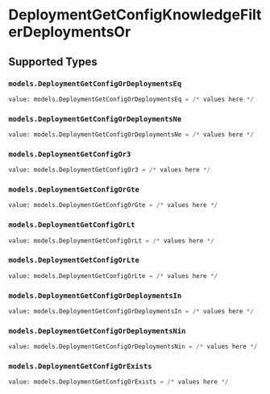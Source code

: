 # DeploymentGetConfigKnowledgeFilterDeploymentsOr


## Supported Types

### `models.DeploymentGetConfigOrDeploymentsEq`

```python
value: models.DeploymentGetConfigOrDeploymentsEq = /* values here */
```

### `models.DeploymentGetConfigOrDeploymentsNe`

```python
value: models.DeploymentGetConfigOrDeploymentsNe = /* values here */
```

### `models.DeploymentGetConfigOr3`

```python
value: models.DeploymentGetConfigOr3 = /* values here */
```

### `models.DeploymentGetConfigOrGte`

```python
value: models.DeploymentGetConfigOrGte = /* values here */
```

### `models.DeploymentGetConfigOrLt`

```python
value: models.DeploymentGetConfigOrLt = /* values here */
```

### `models.DeploymentGetConfigOrLte`

```python
value: models.DeploymentGetConfigOrLte = /* values here */
```

### `models.DeploymentGetConfigOrDeploymentsIn`

```python
value: models.DeploymentGetConfigOrDeploymentsIn = /* values here */
```

### `models.DeploymentGetConfigOrDeploymentsNin`

```python
value: models.DeploymentGetConfigOrDeploymentsNin = /* values here */
```

### `models.DeploymentGetConfigOrExists`

```python
value: models.DeploymentGetConfigOrExists = /* values here */
```

